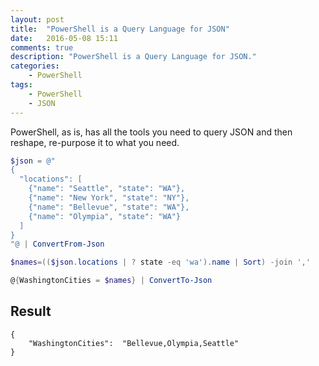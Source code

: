 ```yaml
---
layout: post
title:  "PowerShell is a Query Language for JSON"
date:   2016-05-08 15:11
comments: true
description: "PowerShell is a Query Language for JSON."
categories: 
    - PowerShell
tags: 
    - PowerShell
    - JSON
---
```


PowerShell, as is, has all the tools you need to query JSON and then reshape, re-purpose it to what you need.
 
```powershell
$json = @"
{
  "locations": [
    {"name": "Seattle", "state": "WA"},
    {"name": "New York", "state": "NY"},
    {"name": "Bellevue", "state": "WA"},
    {"name": "Olympia", "state": "WA"}
  ]
}
"@ | ConvertFrom-Json

$names=(($json.locations | ? state -eq 'wa').name | Sort) -join ','    

@{WashingtonCities = $names} | ConvertTo-Json
```

## Result

```
{
    "WashingtonCities":  "Bellevue,Olympia,Seattle"
}
```